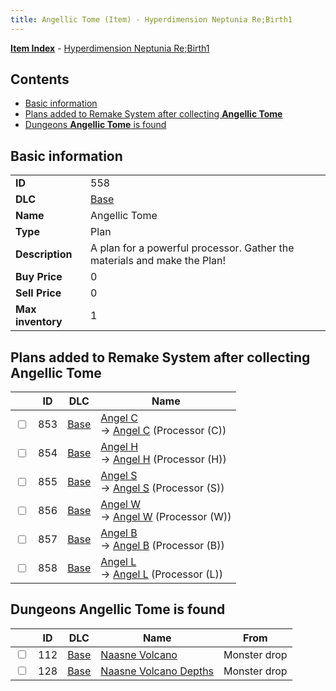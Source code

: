 ```yaml
---
title: Angellic Tome (Item) - Hyperdimension Neptunia Re;Birth1
---
```


[**Item Index**](/neptunia/rb1/item/index.html) - [Hyperdimension Neptunia Re;Birth1](/neptunia/rb1)

## Contents

- [Basic information](#basic-information)
- [Plans added to Remake System after collecting **Angellic Tome**](#plans-added-to-remake-system-after-collecting-angellic-tome)
- [Dungeons **Angellic Tome** is found](#dungeons-angellic-tome-is-found)
## Basic information

|   |   |
| -- | -- |
| **ID** | 558 |
| **DLC** | [Base](/neptunia/rb1/dlc/1-base.html) |
| **Name** | Angellic Tome |
| **Type** | Plan |
| **Description** | A plan for a powerful processor. Gather the materials and make the Plan! |
| **Buy Price** | 0 |
| **Sell Price** | 0 |
| **Max inventory** | 1 |


## Plans added to Remake System after collecting **Angellic Tome**

|    | ID | DLC | Name |
| -- | -- | --- | ---- |
| <input type="checkbox" id="rb1-remake-1-853" class="trackbox" /> | 853 | [Base](/neptunia/rb1/dlc/1-base.html) | [Angel C](/neptunia/rb1/remake/1-853-angel-c.html)<br /> → [Angel C](/neptunia/rb1/item/1-4432-angel-c.html) (Processor (C)) |
| <input type="checkbox" id="rb1-remake-1-854" class="trackbox" /> | 854 | [Base](/neptunia/rb1/dlc/1-base.html) | [Angel H](/neptunia/rb1/remake/1-854-angel-h.html)<br /> → [Angel H](/neptunia/rb1/item/1-4433-angel-h.html) (Processor (H)) |
| <input type="checkbox" id="rb1-remake-1-855" class="trackbox" /> | 855 | [Base](/neptunia/rb1/dlc/1-base.html) | [Angel S](/neptunia/rb1/remake/1-855-angel-s.html)<br /> → [Angel S](/neptunia/rb1/item/1-4434-angel-s.html) (Processor (S)) |
| <input type="checkbox" id="rb1-remake-1-856" class="trackbox" /> | 856 | [Base](/neptunia/rb1/dlc/1-base.html) | [Angel W](/neptunia/rb1/remake/1-856-angel-w.html)<br /> → [Angel W](/neptunia/rb1/item/1-4435-angel-w.html) (Processor (W)) |
| <input type="checkbox" id="rb1-remake-1-857" class="trackbox" /> | 857 | [Base](/neptunia/rb1/dlc/1-base.html) | [Angel B](/neptunia/rb1/remake/1-857-angel-b.html)<br /> → [Angel B](/neptunia/rb1/item/1-4436-angel-b.html) (Processor (B)) |
| <input type="checkbox" id="rb1-remake-1-858" class="trackbox" /> | 858 | [Base](/neptunia/rb1/dlc/1-base.html) | [Angel L](/neptunia/rb1/remake/1-858-angel-l.html)<br /> → [Angel L](/neptunia/rb1/item/1-4437-angel-l.html) (Processor (L)) |


## Dungeons **Angellic Tome** is found

|    | ID | DLC | Name | From |
| -- | -- | --- | ---- | ---- |
| <input type="checkbox" id="rb1-dungeon-1-112" class="trackbox" /> | 112 | [Base](/neptunia/rb1/dlc/1-base.html) | [Naasne Volcano](/neptunia/rb1/dungeon/1-112-naasne-volcano.html) | Monster drop |
| <input type="checkbox" id="rb1-dungeon-1-128" class="trackbox" /> | 128 | [Base](/neptunia/rb1/dlc/1-base.html) | [Naasne Volcano Depths](/neptunia/rb1/dungeon/1-128-naasne-volcano-depths.html) | Monster drop |

